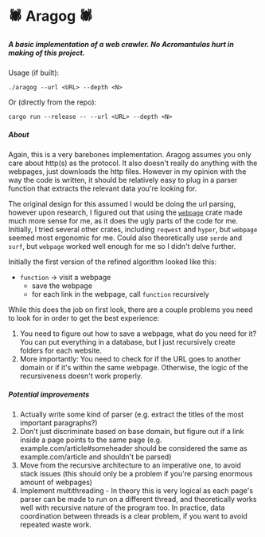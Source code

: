 # 🕷️ Aragog 🕷️

##### A basic implementation of a web crawler. No Acromantulas hurt in making of this project.

Usage (if built): 
```console
./aragog --url <URL> --depth <N>
```  

Or (directly from the repo): 
```console
cargo run --release -- --url <URL> --depth <N>
```

##### About

Again, this is a very barebones implementation. Aragog assumes you only care about http(s) as the protocol. It also doesn't really do anything with the webpages, just downloads the http files. However in my opinion with the way the code is written, it should be relatively easy to plug in a parser function that extracts the relevant data you're looking for. 

The original design for this assumed I would be doing the url parsing, however upon research, I figured out that using the [`webpage`](https://myoctocat.com/assets/images/base-octocat.svg) crate made much more sense for me, as it does the ugly parts of the code for me. Initially, I tried several other crates, including `reqwest` and `hyper`, but `webpage` seemed most ergonomic for me. Could also theoretically use `serde`  and `surf`, but `webpage` worked well enough for me so I didn't delve further. 

Initially the first version of the refined algorithm looked like this:

* `function` -> visit a webpage
  * save the webpage
  * for each link in the webpage, call `function` recursively

While this does the job on first look, there are a couple problems you need to look for in order to get the best experience: 

1. You need to figure out how to save a webpage, what do you need for it? You can put everything in a database, but I just recursively create folders for each website. 
2. More importantly: You need to check for if the URL goes to another domain or if it's within the same webpage. Otherwise, the logic of the recursiveness doesn't work properly. 

##### Potential improvements
1. Actually write some kind of parser (e.g. extract the titles of the most important paragraphs?)
2. Don't just discriminate based on base domain, but figure out if a link inside a page points to the same page (e.g. example.com/article#someheader should be considered the same as example.com/article and shouldn't be parsed)
3. Move from the recursive architecture to an imperative one, to avoid stack issues (this should only be a problem if you're parsing enormous amount of webpages)
4. Implement multithreading - In theory this is very logical as each page's parser can be made to run on a different thread, and theoretically works well with recursive nature of the program too. In practice, data coordination between threads is a clear problem, if you want to avoid repeated waste work.
